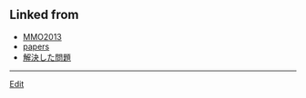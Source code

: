 ---
---
## Linked from

* [MMO2013](MMO2013.md)
* [papers](papers.md)
* [解決した問題](解決した問題.md)


----
[Edit](https://github.com/vitroid/vitroid.github.io/edit/master/MD/MMO2013.md)

